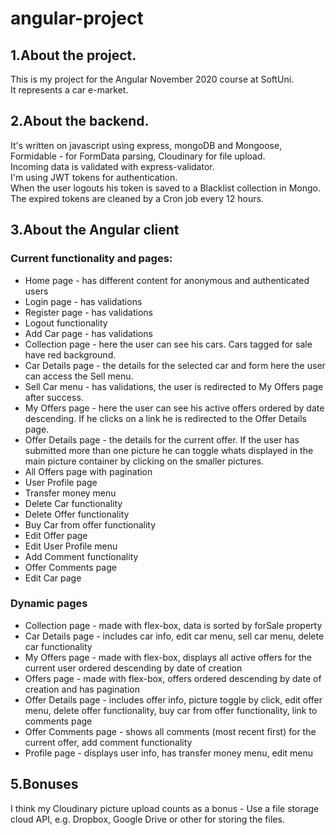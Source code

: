 # angular-project

## 1.About the project.  
This is my project for the Angular November 2020 course at SoftUni.  
It represents a car e-market.  

## 2.About the backend.  
It's written on javascript using express, mongoDB and Mongoose,  
Formidable - for FormData parsing, Cloudinary for file upload.  
Incoming data is validated with express-validator.  
I'm using JWT tokens for authentication.  
When the user logouts his token is saved to a Blacklist collection in Mongo.  
The expired tokens are cleaned by a Cron job every 12 hours.

## 3.About the Angular client  
### Current functionality and pages:  
- Home page - has different content for anonymous and authenticated users  
- Login page - has validations  
- Register page - has validations  
- Logout functionality  
- Add Car page - has validations  
- Collection page - here the user can see his cars. Cars tagged for sale have red background.  
- Car Details page - the details for the selected car and form here the user can access the Sell menu.  
- Sell Car menu - has validations, the user is redirected to My Offers page after success.  
- My Offers page - here the user can see his active offers ordered by date descending. If he clicks on a link he is redirected to the Offer Details page.  
- Offer Details page - the details for the current offer. If the user has submitted more than one picture he can toggle whats displayed in the main picture  container by clicking on the smaller pictures.  
- All Offers page with pagination  
- User Profile page  
- Transfer money menu  
- Delete Car functionality  
- Delete Offer functionality  
- Buy Car from offer functionality  
- Edit Offer page  
- Edit User Profile menu  
- Add Comment functionality  
- Offer Comments page  
- Edit Car page  

### Dynamic pages  
- Collection page - made with flex-box, data is sorted by forSale property  
- Car Details page - includes car info, edit car menu, sell car menu, delete car functionality  
- My Offers page - made with flex-box, displays all active offers for the current user ordered descending by date of creation  
- Offers page - made with flex-box, offers ordered descending by date of creation and has pagination  
- Offer Details page - includes offer info, picture toggle by click, edit offer menu, delete offer functionality, buy car from offer functionality, link to comments page  
- Offer Comments page - shows all comments (most recent first) for the current offer, add comment functionality  
- Profile page - displays user info, has transfer money menu, edit menu  

## 5.Bonuses  
I think my Cloudinary picture upload counts as a bonus - Use a file storage cloud API, e.g. Dropbox, Google Drive or other for storing the files.  
